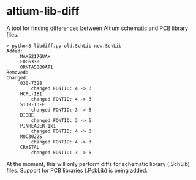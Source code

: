 altium-lib-diff
===============
A tool for finding differences between Altium schematic and PCB library files.

```
> python3 libdiff.py old.SchLib new.SchLib
Added:
	 MAX5217GUA+
	 FDC6330L
	 ORNTA5000AT1
Removed:
Changed:
	 030-7328
		 changed FONTID: 4 -> 3
	 HCPL-181
		 changed FONTID: 4 -> 3
	 S1JB-13-F
		 changed FONTID: 3 -> 5
	 DIODE
		 changed FONTID: 3 -> 5
	 PINHEADER-1x1
		 changed FONTID: 4 -> 3
	 MOC3022S
		 changed FONTID: 4 -> 3
	 CRYSTAL
		 changed FONTID: 3 -> 5
```

At the moment, this will only perform diffs for schematic library (.SchLib) files. Support for PCB libraries (.PcbLib) is being added.
